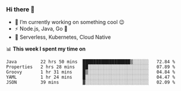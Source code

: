 ### Hi there 👋

<!--
**nodejh/nodejh** is a ✨ _special_ ✨ repository because its `README.md` (this file) appears on your GitHub profile.

Here are some ideas to get you started:

- 🔭 I’m currently working on ...
- 🌱 I’m currently learning ...
- 👯 I’m looking to collaborate on ...
- 🤔 I’m looking for help with ...
- 💬 Ask me about ...
- 📫 How to reach me: ...
- 😄 Pronouns: ...
- ⚡ Fun fact: ...
-->

- 🔭 I’m currently working on something cool :wink:
- ⚡ Node.js, Java, Go :thought_balloon:
- 🤖 Serverless, Kubernetes, Cloud Native

📊 **This week I spent my time on**

<!--START_SECTION:waka-->
```text
Java         22 hrs 50 mins  ██████████████████▒░░░░░░   72.84 % 
Properties   2 hrs 28 mins   ██░░░░░░░░░░░░░░░░░░░░░░░   07.89 % 
Groovy       1 hr 31 mins    █▒░░░░░░░░░░░░░░░░░░░░░░░   04.84 % 
YAML         1 hr 24 mins    █░░░░░░░░░░░░░░░░░░░░░░░░   04.47 % 
JSON         39 mins         ▓░░░░░░░░░░░░░░░░░░░░░░░░   02.09 % 
```
<!--END_SECTION:waka-->


<!--
:traffic_light: **Visitors**

![visitors](https://visitor-badge.glitch.me/badge?page_id=nodejh.nodejh)
-->
